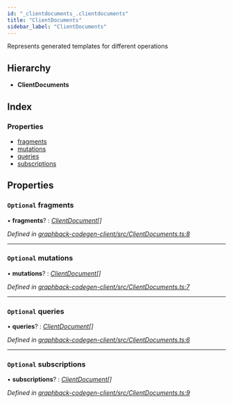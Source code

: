 ```yaml
---
id: "_clientdocuments_.clientdocuments"
title: "ClientDocuments"
sidebar_label: "ClientDocuments"
---
```


Represents generated templates for different operations

## Hierarchy

* **ClientDocuments**

## Index

### Properties

* [fragments](_clientdocuments_.clientdocuments.md#optional-fragments)
* [mutations](_clientdocuments_.clientdocuments.md#optional-mutations)
* [queries](_clientdocuments_.clientdocuments.md#optional-queries)
* [subscriptions](_clientdocuments_.clientdocuments.md#optional-subscriptions)

## Properties

### `Optional` fragments

• **fragments**? : *[ClientDocument](_clientdocuments_.clientdocument.md)[]*

*Defined in [graphback-codegen-client/src/ClientDocuments.ts:8](https://github.com/aerogear/graphback/blob/b39280e7/packages/graphback-codegen-client/src/ClientDocuments.ts#L8)*

___

### `Optional` mutations

• **mutations**? : *[ClientDocument](_clientdocuments_.clientdocument.md)[]*

*Defined in [graphback-codegen-client/src/ClientDocuments.ts:7](https://github.com/aerogear/graphback/blob/b39280e7/packages/graphback-codegen-client/src/ClientDocuments.ts#L7)*

___

### `Optional` queries

• **queries**? : *[ClientDocument](_clientdocuments_.clientdocument.md)[]*

*Defined in [graphback-codegen-client/src/ClientDocuments.ts:6](https://github.com/aerogear/graphback/blob/b39280e7/packages/graphback-codegen-client/src/ClientDocuments.ts#L6)*

___

### `Optional` subscriptions

• **subscriptions**? : *[ClientDocument](_clientdocuments_.clientdocument.md)[]*

*Defined in [graphback-codegen-client/src/ClientDocuments.ts:9](https://github.com/aerogear/graphback/blob/b39280e7/packages/graphback-codegen-client/src/ClientDocuments.ts#L9)*
